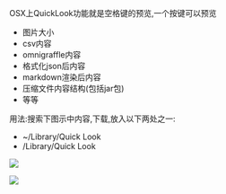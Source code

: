 OSX上QuickLook功能就是空格键的预览,一个按键可以预览 

- 图片大小
- csv内容
- omnigraffle内容
- 格式化json后内容
- markdown渲染后内容
- 压缩文件内容结构(包括jar包)
- 等等

用法:搜索下图示中内容,下载,放入以下两处之一: 

- ~/Library/Quick Look
- /Library/Quick Look

![](http://7xqjx7.com1.z0.glb.clouddn.com/image/Screen%20Shot%202016-02-28%20at%2000.49.06.png?imageView2/2/h/400) 

![](http://7xqjx7.com1.z0.glb.clouddn.com/image/Screen%20Shot%202016-02-28%20at%2000.48.46.png?imageView2/2/h/400) 